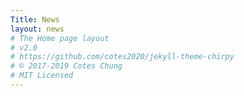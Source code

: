 ```yaml
---
Title: News
layout: news
# The Home page layout
# v2.0
# https://github.com/cotes2020/jekyll-theme-chirpy
# © 2017-2019 Cotes Chung
# MIT Licensed
---
```

